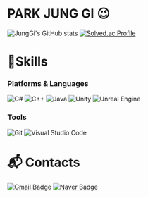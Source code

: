 # PARK JUNG GI 😉

![JungGi's GitHub stats](https://github-readme-stats.vercel.app/api?username=parkjungg&show_icons=true&theme=radical)
[![Solved.ac Profile](http://mazassumnida.wtf/api/v2/generate_badge?boj=pjk3665)](https://solved.ac/pjk3665/)
# 💪Skills
### Platforms & Languages
![C#](https://img.shields.io/badge/C%23-blueviolet?style=for-the-badge&logo=C%23&logoColor=white)
![C++](https://img.shields.io/badge/c++-blueviolet?style=for-the-badge&logo=cplusplus&logoColor=white)
![Java](https://img.shields.io/badge/Java-007396?style=for-the-badge&logo=Java&logoColor=white)
![Unity](https://img.shields.io/badge/Unity-grey?style=for-the-badge&logo=unity&logoColor=white)
![Unreal Engine](https://img.shields.io/badge/Unreal-Engine-grey?style=for-the-badge&logo=unrealengine&logoColor=white)

### Tools
![Git](https://img.shields.io/badge/Git-F05032.svg?&style=for-the-badge&logo=Git&logoColor=white)
![Visual Studio Code](https://img.shields.io/badge/Visual%20Studio%20Code-007ACC.svg?&style=for-the-badge&logo=Visual%20Studio%20Code&logoColor=white)

# :mailbox_with_mail: Contacts
[![Gmail Badge](https://img.shields.io/badge/Gmail-d14836?style=flat-square&logo=Gmail&logoColor=white&link=mailto:axsoist@gmail.com)](mailto:axsoist@gmail.com)
[![Naver Badge](https://img.shields.io/badge/Naver-03C75A?style=flat-square&logo=Naver&logoColor=white&link=mailto:pjk3665@naver.com)](mailto:pjk3665@naver.com)

